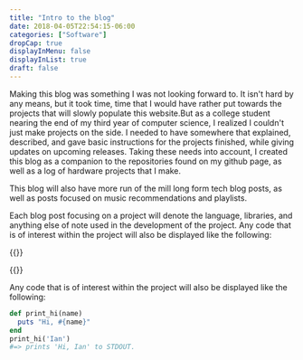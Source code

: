 ```yaml
---
title: "Intro to the blog"
date: 2018-04-05T22:54:15-06:00
categories: ["Software"]
dropCap: true
displayInMenu: false
displayInList: true
draft: false
---
```

Making this blog was something I was not looking forward to. It isn't hard by any means, but it took time, time that I would have rather put towards the projects that will slowly populate this website.But as a college student nearing the end of my third year of computer science, I realized I couldn't just make projects on the side. I needed to have somewhere that explained, described, and gave basic instructions for the projects finished, while giving updates on upcoming releases. Taking these needs into account, I created this blog as a companion to the repositories found on my github page, as well as a log of hardware projects that I make.  


This blog will also have more run of the mill long form tech blog posts, as well as posts focused on music recommendations and playlists.


Each blog post focusing on a project will denote the language, libraries, and anything else of note used in the development of the project. Any code that is of interest within the project will also be displayed like the following:




{{<raw>}}

{{</raw>}}

Any code that is of interest within the project will also be displayed like the following:
```ruby
def print_hi(name)
  puts "Hi, #{name}"
end
print_hi('Ian')
#=> prints 'Hi, Ian' to STDOUT.
```

 
